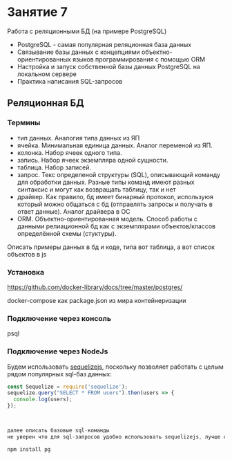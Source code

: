 # Занятие 7

Работа с реляционными БД (на примере PostgreSQL)  
 - PostgreSQL - самая популярная реляционная база данных  
 - Связывание базы данных с концепциями объектно-ориентированных языков программирования с помощью ORM  
 - Настройка и запуск собственной базы данных PostgreSQL на локальном сервере  
 - Практика написания SQL-запросов  



## Реляционная БД

### Термины
- тип данных. Аналогия типа данных из ЯП
- ячейка. Минимальная единица данных. Аналог переменой из ЯП.
- колонка. Набор ячеек одного типа.
- запись. Набор ячеек экземпляра одной сущности.
- таблица. Набор записей.
- запрос. Текс определеной структуры (SQL), описывающий команду для обработки данных. Разные типы команд имеют разных синтаксис и могут как возвращать таблицу, так и нет
- драйвер. Как правило, бд имеет бинарный протокол, используюя который можно общаться с бд (отправлять запросы и получать в ответ данные). Аналог драйвера в ОС
- ORM. Объектно-ориентированная модель. Способ работы с данными релиационной бд как с экземплярами объектов/классов определённой схемы (стуктуры).

Описать примеры данных в бд и коде, типа вот таблица, а вот список объектов в js


### Установка
https://github.com/docker-library/docs/tree/master/postgres/

docker-compose как package.json из мира контейнеризации


### Подключение через консоль
psql


### Подключение через NodeJs
Будем использовать [sequelizejs](http://docs.sequelizejs.com/), поскольку позволяет работать с целым рядом популярных sql-баз данных:
```js
const Sequelize = require('sequelize');
sequelize.query("SELECT * FROM users").then(users => {
  console.log(users);
});



далее описать базовые sql-команды
не уверен что для sql-запросов удобно использовать sequelizejs, лучше наверно что-то типа 

npm install pg




